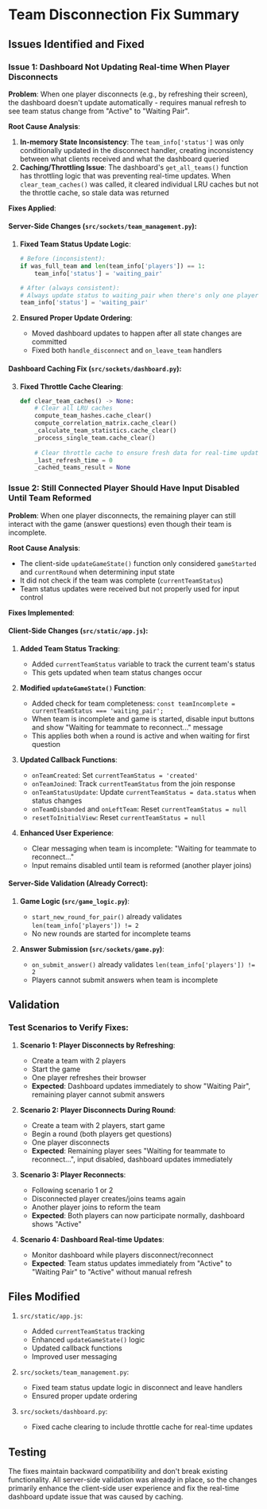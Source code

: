 # Team Disconnection Fix Summary

## Issues Identified and Fixed

### Issue 1: Dashboard Not Updating Real-time When Player Disconnects
**Problem**: When one player disconnects (e.g., by refreshing their screen), the dashboard doesn't update automatically - requires manual refresh to see team status change from "Active" to "Waiting Pair".

**Root Cause Analysis**: 
1. **In-memory State Inconsistency**: The `team_info['status']` was only conditionally updated in the disconnect handler, creating inconsistency between what clients received and what the dashboard queried
2. **Caching/Throttling Issue**: The dashboard's `get_all_teams()` function has throttling logic that was preventing real-time updates. When `clear_team_caches()` was called, it cleared individual LRU caches but not the throttle cache, so stale data was returned

**Fixes Applied**:

#### Server-Side Changes (`src/sockets/team_management.py`):

1. **Fixed Team Status Update Logic**:
   ```python
   # Before (inconsistent):
   if was_full_team and len(team_info['players']) == 1:
       team_info['status'] = 'waiting_pair'
   
   # After (always consistent):
   # Always update status to waiting_pair when there's only one player
   team_info['status'] = 'waiting_pair'
   ```

2. **Ensured Proper Update Ordering**:
   - Moved dashboard updates to happen after all state changes are committed
   - Fixed both `handle_disconnect` and `on_leave_team` handlers

#### Dashboard Caching Fix (`src/sockets/dashboard.py`):

3. **Fixed Throttle Cache Clearing**:
   ```python
   def clear_team_caches() -> None:
       # Clear all LRU caches
       compute_team_hashes.cache_clear()
       compute_correlation_matrix.cache_clear()
       _calculate_team_statistics.cache_clear()
       _process_single_team.cache_clear()
       
       # Clear throttle cache to ensure fresh data for real-time updates
       _last_refresh_time = 0
       _cached_teams_result = None
   ```

### Issue 2: Still Connected Player Should Have Input Disabled Until Team Reformed
**Problem**: When one player disconnects, the remaining player can still interact with the game (answer questions) even though their team is incomplete.

**Root Cause Analysis**:
- The client-side `updateGameState()` function only considered `gameStarted` and `currentRound` when determining input state
- It did not check if the team was complete (`currentTeamStatus`)
- Team status updates were received but not properly used for input control

**Fixes Implemented**:

#### Client-Side Changes (`src/static/app.js`):

1. **Added Team Status Tracking**:
   - Added `currentTeamStatus` variable to track the current team's status
   - This gets updated when team status changes occur

2. **Modified `updateGameState()` Function**:
   - Added check for team completeness: `const teamIncomplete = currentTeamStatus === 'waiting_pair';`
   - When team is incomplete and game is started, disable input buttons and show "Waiting for teammate to reconnect..." message
   - This applies both when a round is active and when waiting for first question

3. **Updated Callback Functions**:
   - `onTeamCreated`: Set `currentTeamStatus = 'created'`
   - `onTeamJoined`: Track `currentTeamStatus` from the join response
   - `onTeamStatusUpdate`: Update `currentTeamStatus = data.status` when status changes
   - `onTeamDisbanded` and `onLeftTeam`: Reset `currentTeamStatus = null`
   - `resetToInitialView`: Reset `currentTeamStatus = null`

4. **Enhanced User Experience**:
   - Clear messaging when team is incomplete: "Waiting for teammate to reconnect..."
   - Input remains disabled until team is reformed (another player joins)

#### Server-Side Validation (Already Correct):

1. **Game Logic (`src/game_logic.py`)**:
   - `start_new_round_for_pair()` already validates `len(team_info['players']) != 2`
   - No new rounds are started for incomplete teams

2. **Answer Submission (`src/sockets/game.py`)**:
   - `on_submit_answer()` already validates `len(team_info['players']) != 2`
   - Players cannot submit answers when team is incomplete

## Validation

### Test Scenarios to Verify Fixes:

1. **Scenario 1: Player Disconnects by Refreshing**:
   - Create a team with 2 players
   - Start the game
   - One player refreshes their browser
   - **Expected**: Dashboard updates immediately to show "Waiting Pair", remaining player cannot submit answers

2. **Scenario 2: Player Disconnects During Round**:
   - Create a team with 2 players, start game
   - Begin a round (both players get questions)
   - One player disconnects
   - **Expected**: Remaining player sees "Waiting for teammate to reconnect...", input disabled, dashboard updates immediately

3. **Scenario 3: Player Reconnects**:
   - Following scenario 1 or 2
   - Disconnected player creates/joins teams again
   - Another player joins to reform the team
   - **Expected**: Both players can now participate normally, dashboard shows "Active"

4. **Scenario 4: Dashboard Real-time Updates**:
   - Monitor dashboard while players disconnect/reconnect
   - **Expected**: Team status updates immediately from "Active" to "Waiting Pair" to "Active" without manual refresh

## Files Modified

1. `src/static/app.js`:
   - Added `currentTeamStatus` tracking
   - Enhanced `updateGameState()` logic
   - Updated callback functions
   - Improved user messaging

2. `src/sockets/team_management.py`:
   - Fixed team status update logic in disconnect and leave handlers
   - Ensured proper update ordering

3. `src/sockets/dashboard.py`:
   - Fixed cache clearing to include throttle cache for real-time updates

## Testing

The fixes maintain backward compatibility and don't break existing functionality. All server-side validation was already in place, so the changes primarily enhance the client-side user experience and fix the real-time dashboard update issue that was caused by caching.